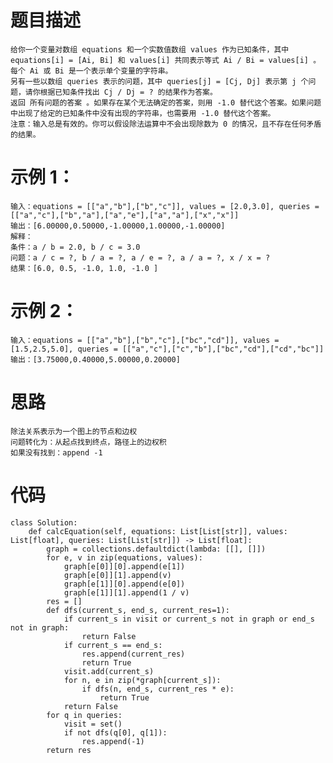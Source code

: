 # 题目描述
    给你一个变量对数组 equations 和一个实数值数组 values 作为已知条件，其中 equations[i] = [Ai, Bi] 和 values[i] 共同表示等式 Ai / Bi = values[i] 。每个 Ai 或 Bi 是一个表示单个变量的字符串。
    另有一些以数组 queries 表示的问题，其中 queries[j] = [Cj, Dj] 表示第 j 个问题，请你根据已知条件找出 Cj / Dj = ? 的结果作为答案。
    返回 所有问题的答案 。如果存在某个无法确定的答案，则用 -1.0 替代这个答案。如果问题中出现了给定的已知条件中没有出现的字符串，也需要用 -1.0 替代这个答案。
    注意：输入总是有效的。你可以假设除法运算中不会出现除数为 0 的情况，且不存在任何矛盾的结果。
  
# 示例 1：
    输入：equations = [["a","b"],["b","c"]], values = [2.0,3.0], queries = [["a","c"],["b","a"],["a","e"],["a","a"],["x","x"]]
    输出：[6.00000,0.50000,-1.00000,1.00000,-1.00000]
    解释：
    条件：a / b = 2.0, b / c = 3.0
    问题：a / c = ?, b / a = ?, a / e = ?, a / a = ?, x / x = ?
    结果：[6.0, 0.5, -1.0, 1.0, -1.0 ]

# 示例 2：
    输入：equations = [["a","b"],["b","c"],["bc","cd"]], values = [1.5,2.5,5.0], queries = [["a","c"],["c","b"],["bc","cd"],["cd","bc"]]
    输出：[3.75000,0.40000,5.00000,0.20000]


# 思路
    除法关系表示为一个图上的节点和边权
    问题转化为：从起点找到终点，路径上的边权积
    如果没有找到：append -1 

# 代码
```
class Solution:
    def calcEquation(self, equations: List[List[str]], values: List[float], queries: List[List[str]]) -> List[float]:
        graph = collections.defaultdict(lambda: [[], []])
        for e, v in zip(equations, values):
            graph[e[0]][0].append(e[1])
            graph[e[0]][1].append(v)
            graph[e[1]][0].append(e[0])
            graph[e[1]][1].append(1 / v)
        res = []
        def dfs(current_s, end_s, current_res=1):
            if current_s in visit or current_s not in graph or end_s not in graph:
                return False
            if current_s == end_s:
                res.append(current_res)
                return True
            visit.add(current_s)
            for n, e in zip(*graph[current_s]):
                if dfs(n, end_s, current_res * e):
                    return True
            return False
        for q in queries:
            visit = set()
            if not dfs(q[0], q[1]):
                res.append(-1)
        return res
```

